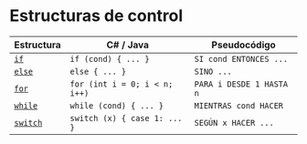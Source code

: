 # Estructuras de control

| Estructura | C# / Java                     |  Pseudocódigo             |
| ---------- | ----------------------------- |  ------------------------ |
| [`if`](programacion/infoIfElse.md)     | `if (cond) { ... }` |  `SI cond ENTONCES ...`   |
| [`else`](programacion/infoIfElse.md)     | `else { ... }`|  `SINO ...`  |
| [`for`](programacion/infoFor.md)      | `for (int i = 0; i < n; i++)` | `PARA i DESDE 1 HASTA n` |
| [`while`](programacion/infoWhile.md)    | `while (cond) { ... }`        | `MIENTRAS cond HACER`    |
| [`switch`](programacion/infoSwitch.md)   | `switch (x) { case 1: ... }`  | `SEGÚN x HACER ...`      |
